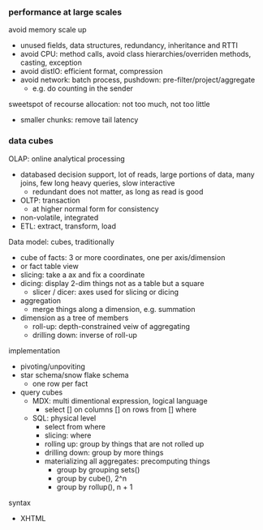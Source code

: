 ### performance at large scales

avoid memory scale up
- unused fields, data structures, redundancy, inheritance and RTTI
- avoid CPU: method calls, avoid class hierarchies/overriden methods, casting, exception
- avoid distIO: efficient format, compression
- avoid network: batch process, pushdown: pre-filter/project/aggregate
  - e.g. do counting in the sender

sweetspot of recourse allocation: not too much, not too little
- smaller chunks: remove tail latency

### data cubes

OLAP: online analytical processing
- databased decision support, lot of reads, large portions of data, many joins, few long heavy queries, slow interactive
  - redundant does not matter, as long as read is good
- OLTP: transaction
  - at higher normal form for consistency
- non-volatile, integrated
- ETL: extract, transform, load

Data model: cubes, traditionally
- cube of facts: 3 or more coordinates, one per axis/dimension
- or fact table view
- slicing: take a ax and fix a coordinate
- dicing: display 2-dim things not as a table but a square
  - slicer / dicer: axes used for slicing or dicing
- aggregation
  - merge things along a dimension, e.g. summation
- dimension as a tree of members
  - roll-up: depth-constrained veiw of aggregating
  - drilling down: inverse of roll-up

implementation
- pivoting/unpoviting
- star schema/snow flake schema
  - one row per fact
- query cubes
  - MDX: multi dimentional expression, logical language
    - select [] on columns [] on rows from [] where 
  - SQL: physical level
    - select from where
    - slicing: where
    - rolling up: group by things that are not rolled up
    - drilling down: group by more things
    - materializing all aggregates: precomputing things
      - group by grouping sets()
      - group by cube(), 2^n
      - group by rollup(), n + 1

syntax
- XHTML